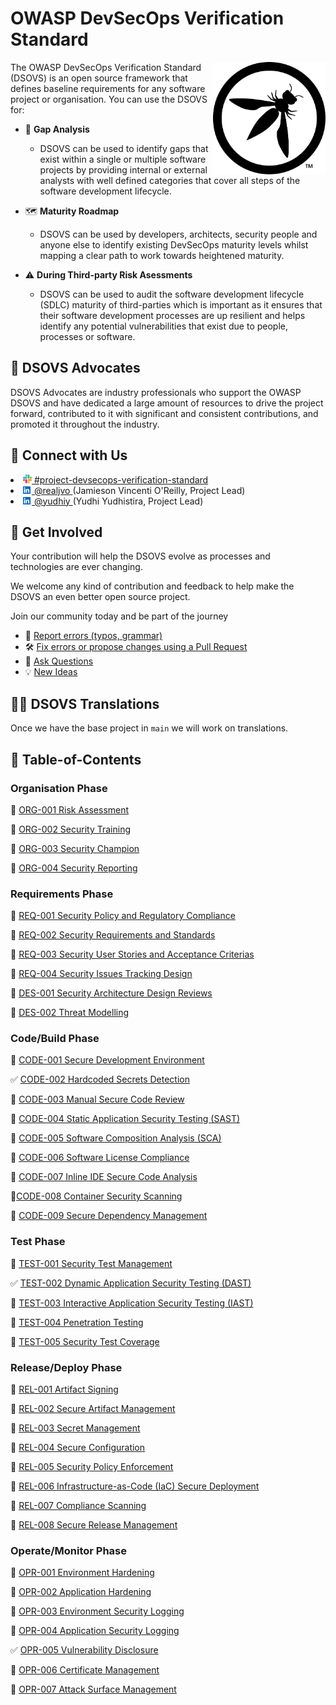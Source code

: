 # OWASP DevSecOps Verification Standard

<img width="180px" align="right" style="float: right;" src="v1/document/images/logo.svg"></a>

The OWASP DevSecOps Verification Standard (DSOVS) is an open source framework that defines baseline requirements for any software project or organisation. You can use the DSOVS for:


* 🧐 **Gap Analysis** 
    * DSOVS can be used to identify gaps that exist within a single or multiple software projects by providing internal or external analysts with well defined categories that cover all steps of the software development lifecycle. 

* 🗺️ **Maturity Roadmap** 
    * DSOVS can be used by developers, architects, security people and anyone else to identify existing DevSecOps maturity levels whilst mapping a clear path to work towards heightened maturity.

* ⚠️ **During Third-party Risk Asessments** 
    * DSOVS can be used to audit the software development lifecycle (SDLC) maturity of third-parties which is important as it ensures that their software development processes are up resilient and helps identify any potential vulnerabilities that exist due to people, processes or software.

## 🥇 DSOVS Advocates    

DSOVS Advocates are industry professionals who support the OWASP DSOVS and have dedicated a large amount of resources to drive the project forward, contributed to it with significant and consistent contributions, and promoted it throughout the industry.

## 💬 Connect with Us
<li><a href="https://owasp.slack.com/messages/project-devsecops-verification-standard/details/"><img src="v1/document/images/slack_logo.png" width="14px">  #project-devsecops-verification-standard</a></li>
<li><a href="https://linkedin.com/realjvo"><img src="v1/document/images/linkedin.svg" width="14px"> @realjvo </a> (Jamieson Vincenti O'Reilly, Project Lead)</li><li><a href="https://linkedin.com/realjvo"><img src="v1/document/images/linkedin.svg" width="14px"> @yudhiy </a> (Yudhi Yudhistira, Project Lead)</li>


## 🎉 Get Involved
Your contribution will help the DSOVS evolve as processes and technologies are ever changing. 

We welcome any kind of contribution and feedback to help make the DSOVS an even better open source project. 

Join our community today and be part of the journey

* 🐞 [Report errors (typos, grammar)](https://github.com/OWASP/www-project-devsecops-verification-standard/issues)
* 🛠️ [Fix errors or propose changes using a Pull Request](https://github.com/OWASP/www-project-devsecops-verification-standard/pulls)
* 🙋 [Ask Questions](https://github.com/OWASP/www-project-devsecops-verification-standard/discussions/categories/q-a)
* 💡 [New Ideas](https://github.com/OWASP/www-project-devsecops-verification-standard/discussions/categories/ideas)

## ✍🏽 DSOVS  Translations

Once we have the base project in `main` we will work on translations. 

## 📖 Table-of-Contents

### Organisation Phase
🚧 [ORG-001 Risk Assessment](https://github.com/OWASP/www-project-devsecops-verification-standard/blob/genesis/v1/document/ORG-001-Risk-Assessment.md)

🚧 [ORG-002 Security Training](https://github.com/OWASP/www-project-devsecops-verification-standard/blob/genesis/v1/document/ORG-002-Security-Training.md)

🚧 [ORG-003 Security Champion](https://github.com/OWASP/www-project-devsecops-verification-standard/blob/genesis/v1/document/ORG-003-Security-Champion.md)

🚧 [ORG-004 Security Reporting](https://github.com/OWASP/www-project-devsecops-verification-standard/blob/genesis/v1/document/ORG-004-Security-Reporting.md)

### Requirements Phase
🚧 [REQ-001 Security Policy and Regulatory Compliance](https://github.com/OWASP/www-project-devsecops-verification-standard/blob/genesis/v1/document/REQ-001-Security-Policy-and-Regulatory-Compliance.md)

🚧 [REQ-002 Security Requirements and Standards](https://github.com/OWASP/www-project-devsecops-verification-standard/blob/genesis/v1/document/REQ-002-Security-Requirements-and-Standards.md)

🚧 [REQ-003 Security User Stories and Acceptance Criterias](https://github.com/OWASP/www-project-devsecops-verification-standard/blob/genesis/v1/document/REQ-003-Security-User-Stories-and-Acceptance-Criteria.md)

🚧 [REQ-004 Security Issues Tracking Design](https://github.com/OWASP/www-project-devsecops-verification-standard/blob/genesis/v1/document/REQ-004-Security-Issues-Tracking.md) 


🚧 [DES-001 Security Architecture Design Reviews](https://github.com/OWASP/www-project-devsecops-verification-standard/blob/genesis/v1/document/DES-001-Secure-Architecture-Design-Reviews.md)

🚧 [DES-002 Threat Modelling](https://github.com/OWASP/www-project-devsecops-verification-standard/blob/genesis/v1/document/DES-002-Threat-Modelling.md)


### Code/Build Phase
🚧 [CODE-001 Secure Development Environment](https://github.com/OWASP/www-project-devsecops-verification-standard/blob/genesis/v1/document/CODE-001-Secure-Development-Environment.md)

✅ [CODE-002 Hardcoded Secrets Detection](https://github.com/OWASP/www-project-devsecops-verification-standard/blob/genesis/v1/document/CODE-002-Hardcoded-Secrets-Detection.md)

🚧 [CODE-003 Manual Secure Code Review](https://github.com/OWASP/www-project-devsecops-verification-standard/blob/genesis/v1/document/CODE-003-Manual-Secure-Code-Review.md)

🚧 [CODE-004 Static Application Security Testing (SAST)](https://github.com/OWASP/www-project-devsecops-verification-standard/blob/genesis/v1/document/CODE-004-Static-Application-Security-Testing-SAST.md)

🚧 [CODE-005 Software Composition Analysis (SCA)](https://github.com/OWASP/www-project-devsecops-verification-standard/blob/genesis/v1/document/CODE-005-Software-Composition-Analysis-SCA.md)

🚧 [CODE-006 Software License Compliance](https://github.com/OWASP/www-project-devsecops-verification-standard/blob/genesis/v1/document/CODE-006-Software-License-Compliance.md)

🚧 [CODE-007 Inline IDE Secure Code Analysis](https://github.com/OWASP/www-project-devsecops-verification-standard/blob/genesis/v1/document/CODE-007-Inline-IDE-Secure-Code-Analysis.md)

🚧[CODE-008 Container Security Scanning](https://github.com/OWASP/www-project-devsecops-verification-standard/blob/genesis/v1/document/CODE-008-Container-Security-Scanning.md)

🚧 [CODE-009 Secure Dependency Management](https://github.com/OWASP/www-project-devsecops-verification-standard/blob/genesis/v1/document/CODE-009-Secure-Dependency-Management.md)

### Test Phase
🚧 [TEST-001 Security Test Management](https://github.com/OWASP/www-project-devsecops-verification-standard/blob/genesis/v1/document/TEST-001-Security-Test-Management.md)

✅ [TEST-002 Dynamic Application Security Testing (DAST)](https://github.com/OWASP/www-project-devsecops-verification-standard/blob/genesis/v1/document/TEST-002-Dynamic-Application-Security-Testing-DAST.md)

🚧 [TEST-003 Interactive Application Security Testing (IAST)](https://github.com/OWASP/www-project-devsecops-verification-standard/blob/genesis/v1/document/TEST-003-Interactive-Application-Securit-Testing-IAST.md)

🚧 [TEST-004 Penetration Testing](https://github.com/OWASP/www-project-devsecops-verification-standard/blob/genesis/v1/document/TEST-004-Penetration-Testing.md)

🚧 [TEST-005 Security Test Coverage](https://github.com/OWASP/www-project-devsecops-verification-standard/blob/genesis/v1/document/TEST-005-Security-Test-Coverage.md)

### Release/Deploy Phase
🚧 [REL-001 Artifact Signing](https://github.com/OWASP/www-project-devsecops-verification-standard/blob/genesis/v1/document/REL-001-Artifact-Signing.md)

🚧 [REL-002 Secure Artifact Management](https://github.com/OWASP/www-project-devsecops-verification-standard/blob/genesis/v1/document/REL-002-Secure-Artifact-Management.md)

🚧 [REL-003 Secret Management](https://github.com/OWASP/www-project-devsecops-verification-standard/blob/genesis/v1/document/REL-003-Secret-Management.md)

🚧 [REL-004 Secure Configuration](https://github.com/OWASP/www-project-devsecops-verification-standard/blob/genesis/v1/document/REL-004-Secure-Configuration.md)

🚧 [REL-005 Security Policy Enforcement](https://github.com/OWASP/www-project-devsecops-verification-standard/blob/genesis/v1/document/REL-005-Security-Policy-Enforcement.md)

🚧 [REL-006 Infrastructure-as-Code (IaC) Secure Deployment](https://github.com/OWASP/www-project-devsecops-verification-standard/blob/genesis/v1/document/REL-006-Infrastructure-as-Code-Secure-Deployment.md)

🚧 [REL-007 Compliance Scanning](https://github.com/OWASP/www-project-devsecops-verification-standard/blob/genesis/v1/document/REL-007-Compliance-Scanning.md)

🚧 [REL-008 Secure Release Management](https://github.com/OWASP/www-project-devsecops-verification-standard/blob/genesis/v1/document/REL-008-Secure-Release-Management.md)

### Operate/Monitor Phase
🚧 [OPR-001 Environment Hardening](https://github.com/OWASP/www-project-devsecops-verification-standard/blob/genesis/v1/document/OPR-001-Environment-Hardening.md)

🚧 [OPR-002 Application Hardening](https://github.com/OWASP/www-project-devsecops-verification-standard/blob/genesis/v1/document/OPR-002-Application-Hardening.md)

🚧 [OPR-003 Environment Security Logging](https://github.com/OWASP/www-project-devsecops-verification-standard/blob/genesis/v1/document/OPR-003-Environment-Security-Logging.md)

🚧 [OPR-004 Application Security Logging](https://github.com/OWASP/www-project-devsecops-verification-standard/blob/genesis/v1/document/OPR-004-Application-Security-Logging.md)

✅ [OPR-005 Vulnerability Disclosure](https://github.com/OWASP/www-project-devsecops-verification-standard/blob/genesis/v1/document/OPR-005-Responsible-Disclosure.md)

🚧 [OPR-006 Certificate Management](https://github.com/OWASP/www-project-devsecops-verification-standard/blob/genesis/v1/document/OPR-006-Certificate-Management.md)

🚧 [OPR-007 Attack Surface Management]()
